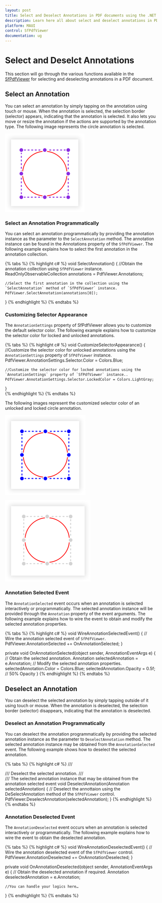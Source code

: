 ```yaml
---
layout: post
title: Select and Deselect Annotations in PDF documents using the .NET MAUI PDF Viewer control | Syncfusion
description: Learn here all about select and deselect annotations in PDF documents using the .NET MAUI PDF Viewer (SfPdfViewer) control and its settings customization.
platform: MAUI
control: SfPdfViewer
documentation: ug
---
```


# Select and Deselct Annotations

This section will go through the various functions available in the [SfPdfViewer](https://help.syncfusion.com/cr/maui/Syncfusion.Maui.PdfViewer.SfPdfViewer.html) for selecting and deselecting annotations in a PDF document.

## Select an Annotation

You can select an annotation by simply tapping on the annotation using touch or mouse. When the annotation is selected, the selection border (selector) appears, indicating that the annotation is selected. It also lets you move or resize the annotation if the actions are supported by the annotation type. The following image represents the circle annotation is selected.

![Selected annotation representation.](Images/Annotations/selected-circle.png)

### Select an Annotation Programmatically

You can select an annotation programmatically by providing the annotation instance as the parameter to the `SelectAnnotation` method. The annotation instance can be found in the Annotations property of the `SfPdfViewer`. The following example explains how to select the first annotation in the annotation collection.

{% tabs %}
{% highlight c# %}
void SelectAnnotation()
{
    //Obtain the annotation collection using `SfPdfViewer` instance.
    ReadOnlyObservableCollection<Annotation> annotations = PdfViewer.Annotations;
    
    //Select the first annotation in the collection using the `SelectAnnotation` method of `SfPdfViewer` instance.
    PdfViewer.SelectAnnotation(annotations[0]);
}
{% endhighlight %}
{% endtabs %}

### Customizing Selector Appearance

The `AnnotationSettings` property of SfPdfViewer allows you to customize the default selector color. The following example explains how to customize the selector color for locked and unlocked annotations.

{% tabs %}
{% highlight c# %}
void CustomizeSelectorAppearance()
{
    //Customize the selector color for unlocked annotations using the `AnnotationSettings` property of `SfPdfViewer` instance.
    PdfViewer.AnnotationSettings.Selector.Color = Colors.Blue;

    //Customize the selector color for locked annotations using the `AnnotationSettings` property of `SfPdfViewer` instance..
    PdfViewer.AnnotationSettings.Selector.LockedColor = Colors.LightGray;
}	
{% endhighlight %}
{% endtabs %}

The following images represent the customized selector color of an unlocked and locked circle annotation. 

![Selector color of an unlocked annotation.](Images/Annotations/selected-unlocked.png)

![Selector color of a locked annotation.](Images/Annotations/selected-locked.png)

### Annotation Selected Event

The `AnnotationSelected` event occurs when an annotation is selected interactively or programmatically. The selected annotation instance will be provided through the `Annotation` property of the event arguments. The following example explains how to wire the event to obtain and modify the selected annotation properties.

{% tabs %}
{% highlight c# %}
void WireAnnotationSelectedEvent()
{
    // Wire the annotation selected event of `SfPdfViewer`.
    PdfViewer.AnnotationSelected += OnAnnotationSelected;
}

private void OnAnnotationSelected(object sender, AnnotationEventArgs e)
{
    // Obtain the selected annotation.
    Annotation selectedAnnotation = e.Annotation;
    // Modify the selected annotation properties.
    selectedAnnotation.Color = Colors.Blue;
    selectedAnnotation.Opacity = 0.5f; // 50% Opacity
}
{% endhighlight %}
{% endtabs %}

## Deselect an Annotation

You can deselect the selected annotation by simply tapping outside of it using touch or mouse. When the annotation is deselected, the selection border (selector) disappears, indicating that the annotation is deselected.

### Deselect an Annotation Programmatically 

You can deselect the annotation programmatically by providing the selected annotation instance as the parameter to `DeselectAnnotation` method. The selected annotation instance may be obtained from the `AnnotationSelected` event. The following example shows how to deselect the selected annotation. 

{% tabs %}
{% highlight c# %}
/// <summary>
/// Deselect the selected annotation.
/// </summary>
/// <param name="selectedAnnotation">The selected annotation instance that may be obtained from the annotation selected event</param>
void DeselectAnnotation(Annotation selectedAnnotation)
{
    // Deselect the annottaion using the DeSelectAnnotation method of the `SfPdfViewer` control.
    PdfViewer.DeselectAnnotation(selectedAnnotation);
}
{% endhighlight %}
{% endtabs %}

### Annotation Deselected Event

The `AnnotationDeselected` event occurs when an annotation is selected interactively or programmatically. The following example explains how to wire the event to obtain the deselected annotation.

{% tabs %}
{% highlight c# %}
void WireAnnotationDeselectedEvent()
{
    // Wire the annotation deselected event of the `SfPdfViewer` control.
    PdfViewer.AnnotationDeselected += OnAnnotationDeselected;
}

private void OnAnnotationDeselected(object sender, AnnotationEventArgs e)
{
    // Obtain the deselected annotation if required.
    Annotation deselectedAnnotation = e.Annotation;
              
    //You can handle your logics here…
}
{% endhighlight %}
{% endtabs %}
